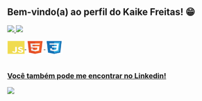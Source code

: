 ## Bem-vindo(a) ao perfil do Kaike Freitas! 😁

 <div>
   <a href="https://github.com/KaikeFF">
   <img height="180em" src="https://github-readme-stats.vercel.app/api?username=KaikeFF&show_icons=true&theme=tokyonight&include_all_commits=true&count_private=true"/>
   <img height="180em" src="https://github-readme-stats.vercel.app/api/top-langs/?username=KaikeFF&layout=compact&langs_count=6&theme=tokyonight"/>
</div>
    
<div style="display: inline_block"><br>
  <img align="center" alt="Js" height="30" width="40" src="https://raw.githubusercontent.com/devicons/devicon/master/icons/javascript/javascript-plain.svg">
  <img align="center" alt="HTML" height="30" width="40" src="https://raw.githubusercontent.com/devicons/devicon/master/icons/html5/html5-original.svg">
  <img align="center" alt="CSS" height="30" width="40" src="https://raw.githubusercontent.com/devicons/devicon/master/icons/css3/css3-original.svg">
</div>
 
<br>
 
### Você também pode me encontrar no Linkedin!
 
<div> 
  <a target="_blank" href="https://www.linkedin.com/in/kaike-freitas-de-fran%C3%A7a-4b6615269/"><img src="https://img.shields.io/badge/-LinkedIn-%230077B5?style=for-the-badge&logo=linkedin&logoColor=white" target="_blank"></a>
</div>
